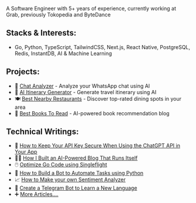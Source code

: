 A Software Engineer with 5+ years of experience, currently working at Grab, previously Tokopedia and ByteDance

## Stacks & Interests:
- Go, Python, TypeScript, TailwindCSS, Next.js, React Native, PostgreSQL, Redis, InstantDB, AI & Machine Learning

## Projects:
<!-- - 💲 <a href="https://barebudget.app/" target="_blank">BareBudget</a> - A super simple, privacy-first expense tracker -->
- 💬 <a href="https://chatanalyzer.app/" target="_blank">Chat Analyzer</a> - Analyze your WhatsApp chat using AI
- 📃 <a href="https://itinerai.fly.dev/" target="_blank">AI Itinerary Generator</a> - Generate travel itinerary using AI
- 🍽️ <a href="https://best-nearby-restaurants.herokuapp.com" target="_blank">Best Nearby Restaurants</a> - Discover top-rated dining spots in your area
- 📔 <a href="https://bestbookstoread.info" target="_blank">Best Books To Read</a> - AI-powered book recommendation blog

## Technical Writings:
- 🔑 <a href="https://medium.com/@dzakyputra/how-to-keep-your-api-key-secure-when-using-the-chatgpt-api-in-your-app-13de2a19b73d" target="_blank">How to Keep Your API Key Secure When Using the ChatGPT API in Your App</a>
- ✍🏼 <a href="https://levelup.gitconnected.com/how-i-built-an-ai-powered-blog-that-runs-itself-339421fbd5d1" target="_blank">How I Built an AI-Powered Blog That Runs Itself</a>
- 🖱️ <a href="https://medium.com/gitconnected/optimize-your-go-code-using-singleflight-3f11a808324" target="_blank">Optimize Go Code using Singleflight</a>
- 🤖 <a href="https://medium.com/free-code-camp/how-to-build-a-bot-to-automate-your-mindless-tasks-using-python-and-google-bigquery-a34faf7fb74" target="_blank">How to Build a Bot to Automate Tasks using Python</a>
- 📈 <a href="https://medium.com/free-code-camp/how-to-make-your-own-sentiment-analyzer-using-python-and-googles-natural-language-api-9e91e1c493e" target="_blank">How to Make your own Sentiment Analyzer</a>
- 📝 <a href="https://medium.com/towards-data-science/create-a-telegram-bot-to-help-you-learn-a-new-language-aef10607b5f9" target="_blank">Create a Telegram Bot to Learn a New Language</a>
- ➕ <a href="https://medium.com/@dzakyputra" target="_blank">More Articles....</a> 